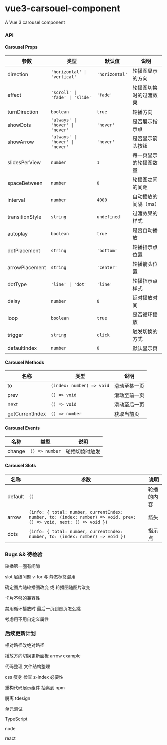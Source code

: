 # vue3-carsouel-component

A Vue 3 carousel component

### API

#### Carousel Props

| 参数            | 类型                             | 默认值         | 说明                   |
| --------------- | -------------------------------- | -------------- | ---------------------- |
| direction       | `'horizontal' \| 'vertical'`     | `'horizontal'` | 轮播图显示的方向       |
| effect          | `'scroll' \| 'fade' \| 'slide'`  | `'fade'`       | 轮播图切换时的过渡效果 |
| turnDirection   | `boolean`                        | `true`         | 轮播方向               |
| showDots        | `'always' \| 'hover' \| 'never'` | `'hover'`      | 是否展示指示点         |
| showArrow       | `'always' \| 'hover' \| 'never'` | `'hover'`      | 是否显示箭头按钮       |
| slidesPerView   | `number`                         | `1`            | 每一页显示的轮播图数量 |
| spaceBetween    | `number`                         | `0`            | 轮播图之间的间距       |
| interval        | `number`                         | `4000`         | 自动播放的间隔（ms）   |
| transitionStyle | `string`                         | `undefined`    | 过渡效果的样式         |
| autoplay        | `boolean`                        | `true`         | 是否自动播放           |
| dotPlacement    | `string`                         | `'bottom'`     | 轮播指示点位置         |
| arrowPlacement  | `string`                         | `'center'`     | 轮播箭头位置           |
| dotType         | `'line' \| 'dot'`                | `'line'`       | 轮播指示点样式         |
| delay           | `number`                         | `0`            | 延时播放时间           |
| loop            | `boolean`                        | `true`         | 是否循环播放           |
| trigger         | `string`                         | `click`        | 触发切换的方式         |
| defaultIndex    | `number`                         | `0`            | 默认显示页             |

#### Carousel Methods

| 名称            | 类型                      | 说明         |
| --------------- | ------------------------- | ------------ |
| to              | `(index: number) => void` | 滑动至某一页 |
| prev            | `() => void`              | 滑动至前一页 |
| next            | `() => void`              | 滑动至后一页 |
| getCurrentIndex | `() => number`            | 获取当前页   |

#### Carousel Events

| 名称   | 类型           | 说明           |
| ------ | -------------- | -------------- |
| change | `() => number` | 轮播切换时触发 |

#### Carousel Slots

| 名称 | 参数 | 说明 |
| --- | --- | --- |
| default | `()` | 轮播的内容 |
| arrow | `(info: { total: number, currentIndex: number, to: (index: number) => void, prev: () => void, next: () => void })` | 箭头 |
| dots | `(info: { total: number, currentIndex: number, to: (index: number) => void })` | 指示点 |

### Bugs && 待检验

轮播第一圈有间隙

slot 层级问题 v-for 与 静态标签混用

确定图片随轮播图改变 或 轮播图随图片改变

卡片不够的兼容性

禁用循环播放时 最后一页到首页怎么跳

考虑用不用自定义属性

### 后续更新计划

相对路径改绝对路径

播放方向切换更新面板 arrow example

代码整理 文件结构整理

css 瘦身 检查 z-index 必要性

重构代码展示组件 抽离到 npm

脱离 tdesign

单元测试

TypeScript

node

react
